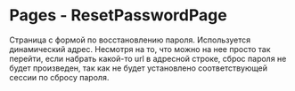 # Pages - ResetPasswordPage

Страница с формой по восстановлению пароля. Используется динамический адрес. Несмотря на то, что можно на нее просто так перейти, если набрать какой-то url в адресной строке, сброс пароля не будет произведен, так как не будет установлено соответствующей сессии по сбросу пароля.